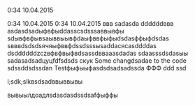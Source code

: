 0:34 10.04.2015

0:34 10.04.2015
0:34 10.04.2015
ввв
sadasda
ddddddввв
asdasdsadыфвфыddasscsdsssaввывфы
sdывфвфывsaыввыывфdaыфввфыфыdsdasффыфdsdas
sвввdsdsdsячяыфввфdssdsssыsaddaсясasddddas
dsddddddzczвфвфвыфвdsassdввaaasdadas
sdaasssdsdasыы
sadasadsadцуцfdfsdsds
cкук
Some changdsadae to the code
sdssddsdssdan
Testфыфыыфasdsdsadsadssda ФФФ ddd
ssd

l;sdk;slkвsdsadввыввывы

вывыылдоадлsdasdasdssdsafфыффы